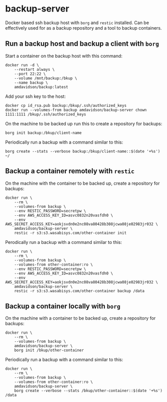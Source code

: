 # backup-server
Docker based ssh backup host with `borg` and `restic` installed. Can be effectively used for as a backup repository and a tool to backup containers.

## Run a backup host and backup a client with `borg`

Start a container on the backup host with this command:

    docker run -d \
        --restart always \
        --port 22:22 \
        --volume /mnt/backup:/bkup \
        --name backup \
        amdavidson/backup:latest

Add your ssh key to the host:

    docker cp id_rsa.pub backup:/bkup/.ssh/authorized_keys
    docker run --volumes-from backup amdavidson/backup-server chown 1111:1111 /bkup/.ssh/authorized_keys


On the machine to be backed up run this to create a repository for backups:

    borg init backup:/bkup/client-name

Periodically run a backup with a command similar to this:

    borg create --stats --verbose backup:/bkup/client-name::$(date '+%s') ~/

## Backup a container remotely with `restic`

On the machine with the container to be backed up, create a repository for backups:

    docker run \
        --rm \
        --volumes-from backup \
        --env RESTIC_PASSWORD=secretpw \
        --env AWS_ACCESS_KEY_ID=asvc0832n20vasfdh0 \
        --env AWS_SECRET_ACCESS_KEY=aokjsvdn0e2nc08va80428b308jcwa08je02983jr032 \
        amdavidson/backup-server \
        restic -r s3:s3.wasabisys.com/other-container init

Perodically run a backup with a command similar to this:

    docker run \
        --rm \
        --volumes-from backup \
        --volumes-from other-container:ro \
        --env RESTIC_PASSWORD=secretpw \
        --env AWS_ACCESS_KEY_ID=asvc0832n20vasfdh0 \
        --env AWS_SECRET_ACCESS_KEY=aokjsvdn0e2nc08va80428b308jcwa08je02983jr032 \
        amdavidson/backup-server \
        restic -r s3:s3.wasabisys.com/other-container backup /data

## Backup a container locally with `borg`

On the machine with a container to be backed up, create a repository for backups:

    docker run \
        --rm \
        --volumes-from backup \
        amdavidson/backup-server \
        borg init /bkup/other-container

Periodically run a backup with a command similar to this:

    docker run \
        --rm \
        --volumes-from backup \
        --volumes-from other-container:ro \
        amdavidson/backup-server \
        borg create --verbose --stats /bkup/other-container::$(date '+%s') /data



